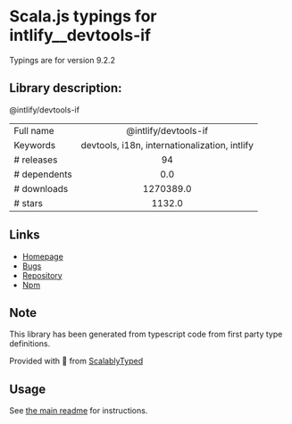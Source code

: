 
# Scala.js typings for intlify__devtools-if

Typings are for version 9.2.2

## Library description:
@intlify/devtools-if

|                    |                 |
| ------------------ | :-------------: |
| Full name          | @intlify/devtools-if |
| Keywords           | devtools, i18n, internationalization, intlify |
| # releases         | 94 |
| # dependents       | 0.0 |
| # downloads        | 1270389.0 |
| # stars            | 1132.0 |

## Links
- [Homepage](https://github.com/intlify/vue-i18n-next/tree/master/packages/devtools-if#readme)
- [Bugs](https://github.com/intlify/vue-i18n-next/issues)
- [Repository](https://github.com/intlify/vue-i18n-next)
- [Npm](https://www.npmjs.com/package/%40intlify%2Fdevtools-if)
    


## Note
This library has been generated from typescript code from first party type definitions.

Provided with :purple_heart: from [ScalablyTyped](https://github.com/oyvindberg/ScalablyTyped)

## Usage
See [the main readme](../../readme.md) for instructions.


